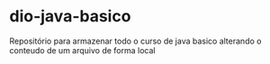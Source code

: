 # dio-java-basico
Repositório para armazenar todo o curso de java basico
alterando o conteudo de um arquivo de forma local
